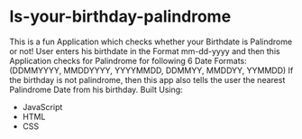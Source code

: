 # Is-your-birthday-palindrome
This is a fun Application which checks whether your Birthdate is Palindrome or not!
User enters his birthdate in the Format mm-dd-yyyy and then this Application checks for Palindrome for following 6 Date Formats: 
(DDMMYYYY, MMDDYYYY, YYYYMMDD, DDMMYY, MMDDYY, YYMMDD)
If the birthday is not palindrome, then this app also tells the user the nearest Palindrome Date from his birthday. 
Built Using:
- JavaScript
- HTML
- CSS
